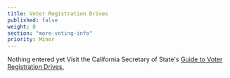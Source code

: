 ```yaml
---
title: Voter Registration Drives
published: false
weight: 8
section: "more-voting-info"
priority: Minor
---
```


Nothing entered yet
Visit the California Secretary of State's [Guide to Voter Registration Drives.](http://www.sos.ca.gov/elections/additional-elections-information/publications-and-resources/guide-vr-drives/)